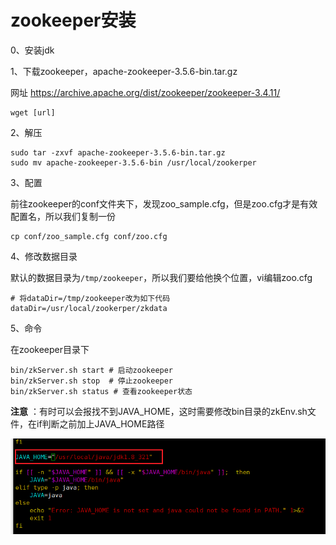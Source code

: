 # zookeeper安装

0、安装jdk

1、下载zookeeper，apache-zookeeper-3.5.6-bin.tar.gz

网址 https://archive.apache.org/dist/zookeeper/zookeeper-3.4.11/

```shell
wget [url]
```

2、解压

```shell
sudo tar -zxvf apache-zookeeper-3.5.6-bin.tar.gz 
sudo mv apache-zookeeper-3.5.6-bin /usr/local/zookerper
```

3、配置

前往zookeeper的conf文件夹下，发现zoo_sample.cfg，但是zoo.cfg才是有效配置名，所以我们复制一份

```shell
cp conf/zoo_sample.cfg conf/zoo.cfg
```

4、修改数据目录

默认的数据目录为`/tmp/zookeeper`，所以我们要给他换个位置，vi编辑zoo.cfg

```
# 将dataDir=/tmp/zookeeper改为如下代码
dataDir=/usr/local/zookerper/zkdata
```

5、命令

在zookeeper目录下

```shell
bin/zkServer.sh start # 启动zookeeper
bin/zkServer.sh stop  # 停止zookeeper
bin/zkServer.sh status # 查看zookeeper状态
```

**注意** ：有时可以会报找不到JAVA_HOME，这时需要修改bin目录的zkEnv.sh文件，在if判断之前加上JAVA_HOME路径

![image-20220214172205520](img/image-20220214172205520.png)
